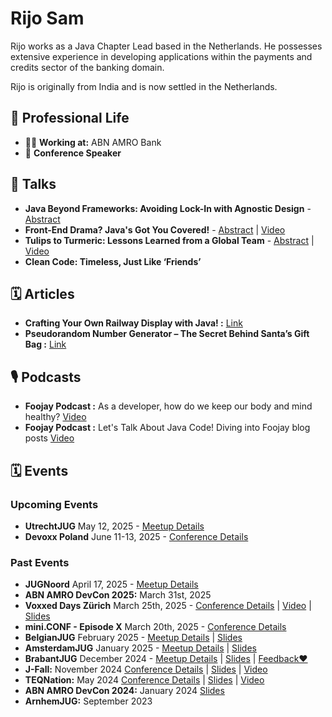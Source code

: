 # Rijo Sam

Rijo works as a Java Chapter Lead based in the Netherlands. He possesses extensive experience in developing applications within the payments and credits sector of the banking domain.

Rijo is originally from India and is now settled in the Netherlands.

## 💼 Professional Life
- 🧑‍💻 **Working at:** ABN AMRO Bank
- 🎤 **Conference Speaker**

## 🎤 Talks
- **Java Beyond Frameworks: Avoiding Lock-In with Agnostic Design** - [Abstract](https://github.com/Rijosam/Rijosam/blob/main/abstract_Java_Beyond_Frameworks.md)
- **Front-End Drama? Java's Got You Covered!** - [Abstract](https://github.com/Rijosam/Rijosam/blob/main/abstract_Front_End_Drama.md) | [Video](https://www.youtube.com/watch?v=4Ik8FOYq3Nw)
- **Tulips to Turmeric: Lessons Learned from a Global Team** - [Abstract](https://github.com/Rijosam/Rijosam/blob/main/abstract_Tulips_to_Turmeric.md) | [Video](https://youtu.be/asp_elDaZvg?feature=shared)
- **Clean Code: Timeless, Just Like ‘Friends’**

## 🗓️ Articles
- **Crafting Your Own Railway Display with Java! :** [Link](https://foojay.io/today/crafting-your-own-railway-display-with-java/)
- **Pseudorandom Number Generator – The Secret Behind Santa’s Gift Bag :** [Link](https://foojay.io/today/pseudorandom-number-generator/)

## 🎙️ Podcasts
- **Foojay Podcast :** As a developer, how do we keep our body and mind healthy? [Video](https://youtu.be/OYX_X2x3vl8?t=1498)
- **Foojay Podcast :** Let's Talk About Java Code! Diving into Foojay blog posts [Video](https://youtu.be/IB7drozkKUk?t=1673)

## 🗓️ Events

### Upcoming Events
- **UtrechtJUG** May 12, 2025 - [Meetup Details](https://www.meetup.com/utrecht-java-user-group/events/305047053/?utm_medium=referral&utm_campaign=yourEvent_savedevents_share_modal&utm_source=link)
- **Devoxx Poland** June 11-13, 2025 - [Conference Details](https://devoxx.pl)
### Past Events
- **JUGNoord** April 17, 2025 - [Meetup Details](https://www.meetup.com/jug-noord/events/306222257/?utm_medium=referral&utm_campaign=share-btn_savedevents_share_modal&utm_source=link)
- **ABN AMRO DevCon 2025:** March 31st, 2025
- **Voxxed Days Zürich** March 25th, 2025 - [Conference Details](https://zurich.voxxeddays.com/) | [Video](https://youtu.be/BR8H189BfOM?feature=shared) | [Slides](https://1drv.ms/p/c/9c98deced182940c/EfingCQucuJHsEvIgxDCr50BEaJ9CrQluzDOuyeIsh7RuQ)  
- **mini.CONF - Episode X** March 20th, 2025 - [Conference Details](https://miniconf.io/)
- **BelgianJUG** February 2025 - [Meetup Details](https://www.meetup.com/belgian-java-user-group/events/305632961/?eventOrigin=group_upcoming_events) | [Slides](https://1drv.ms/p/c/9c98deced182940c/EdXjqD2YlAtDnIZj_dtVg7sBHXIkw-USCuS1wbl55ZH61A?e=IwrkYx)
- **AmsterdamJUG** January 2025 - [Meetup Details](https://www.meetup.com/amsterdam-java-user-group/events/305160845/?eventOrigin=home_page_upcoming_events$all) | [Slides](https://1drv.ms/p/c/9c98deced182940c/EXBgFZ6R3ThMr322fFS2EFQBt4Z7I63T0qV1BW_N-c3ovA?e=gNY45G)
- **BrabantJUG** December 2024 - [Meetup Details](https://www.meetup.com/nl-NL/brabant-jug/events/304322148/?eventorigin=group_upcoming_events) | [Slides](https://1drv.ms/p/c/9c98deced182940c/EXBgFZ6R3ThMr322fFS2EFQBt4Z7I63T0qV1BW_N-c3ovA?e=gNY45G) | [Feedback❤️](./feedback/feedback_BrabantJUG.png)
- **J-Fall:** November 2024 [Conference Details](https://jfall.nl/) | [Slides](https://1drv.ms/p/c/9c98deced182940c/EZAktnWy4c1LoeLgyWT6Y3YBrlpd-r4DkPeSrHD9Zea5bQ?e=kG9IDC) | [Video](https://youtu.be/asp_elDaZvg?feature=shared)
- **TEQNation:** May 2024 [Conference Details](https://teqnation.com/) | [Slides](https://1drv.ms/p/c/9c98deced182940c/EeKMIpbNgSdOvnnvziNSX8wBrec6QcgBJqjdlMz2Xkk2IQ?e=3LfMFf) | [Video](https://youtu.be/6qpZ8hj5fRI?feature=shared)
- **ABN AMRO DevCon 2024:** January 2024 [Slides](https://1drv.ms/p/c/9c98deced182940c/EePxGWef125CpDz2dRXRJWABVqbzg-G4En9NFBA9876Dag?e=gSeOob)
- **ArnhemJUG:** September 2023



